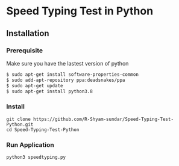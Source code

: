 # Speed Typing Test in Python
## Installation
### Prerequisite
Make sure you have the lastest version of python
```sh
$ sudo apt-get install software-properties-common
$ sudo add-apt-repository ppa:deadsnakes/ppa
$ sudo apt-get update
$ sudo apt-get install python3.8
```

### Install
```
git clone https://github.com/R-Shyam-sundar/Speed-Typing-Test-Python.git
cd Speed-Typing-Test-Python
```

### Run Application
```
python3 speedtyping.py
```
